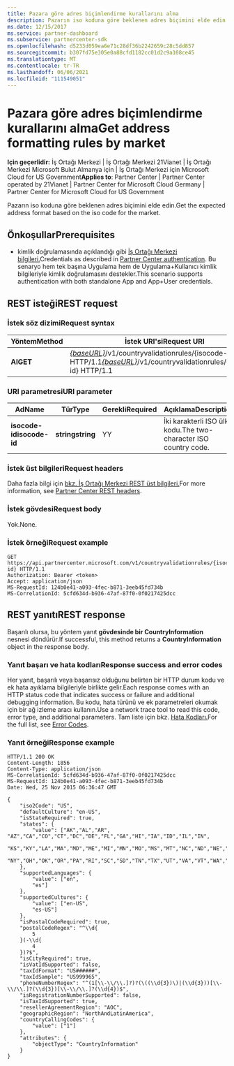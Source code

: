 ```yaml
---
title: Pazara göre adres biçimlendirme kurallarını alma
description: Pazarın iso koduna göre beklenen adres biçimini elde edin.
ms.date: 12/15/2017
ms.service: partner-dashboard
ms.subservice: partnercenter-sdk
ms.openlocfilehash: d5233d059ea6e71c28df36b2242659c28c5dd857
ms.sourcegitcommit: b307fd75e305e0a88cfd1182cc01d2c9a108ce45
ms.translationtype: MT
ms.contentlocale: tr-TR
ms.lasthandoff: 06/06/2021
ms.locfileid: "111549051"
---
```

# <a name="get-address-formatting-rules-by-market"></a><span data-ttu-id="86584-103">Pazara göre adres biçimlendirme kurallarını alma</span><span class="sxs-lookup"><span data-stu-id="86584-103">Get address formatting rules by market</span></span>

<span data-ttu-id="86584-104">**Için geçerlidir:** İş Ortağı Merkezi | İş Ortağı Merkezi 21Vianet | İş Ortağı Merkezi Microsoft Bulut Almanya için | İş Ortağı Merkezi için Microsoft Cloud for US Government</span><span class="sxs-lookup"><span data-stu-id="86584-104">**Applies to**: Partner Center | Partner Center operated by 21Vianet | Partner Center for Microsoft Cloud Germany | Partner Center for Microsoft Cloud for US Government</span></span>


<span data-ttu-id="86584-105">Pazarın iso koduna göre beklenen adres biçimini elde edin.</span><span class="sxs-lookup"><span data-stu-id="86584-105">Get the expected address format based on the iso code for the market.</span></span>

## <a name="prerequisites"></a><span data-ttu-id="86584-106">Önkoşullar</span><span class="sxs-lookup"><span data-stu-id="86584-106">Prerequisites</span></span>

- <span data-ttu-id="86584-107">kimlik doğrulamasında açıklandığı gibi [İş Ortağı Merkezi bilgileri.](partner-center-authentication.md)</span><span class="sxs-lookup"><span data-stu-id="86584-107">Credentials as described in [Partner Center authentication](partner-center-authentication.md).</span></span> <span data-ttu-id="86584-108">Bu senaryo hem tek başına Uygulama hem de Uygulama+Kullanıcı kimlik bilgileriyle kimlik doğrulamasını destekler.</span><span class="sxs-lookup"><span data-stu-id="86584-108">This scenario supports authentication with both standalone App and App+User credentials.</span></span>

## <a name="rest-request"></a><span data-ttu-id="86584-109">REST isteği</span><span class="sxs-lookup"><span data-stu-id="86584-109">REST request</span></span>

### <a name="request-syntax"></a><span data-ttu-id="86584-110">İstek söz dizimi</span><span class="sxs-lookup"><span data-stu-id="86584-110">Request syntax</span></span>

| <span data-ttu-id="86584-111">Yöntem</span><span class="sxs-lookup"><span data-stu-id="86584-111">Method</span></span>  | <span data-ttu-id="86584-112">İstek URI'si</span><span class="sxs-lookup"><span data-stu-id="86584-112">Request URI</span></span>                                                                                 |
|---------|---------------------------------------------------------------------------------------------|
| <span data-ttu-id="86584-113">**Al**</span><span class="sxs-lookup"><span data-stu-id="86584-113">**GET**</span></span> | <span data-ttu-id="86584-114">[*{baseURL}*](partner-center-rest-urls.md)/v1/countryvalidationrules/{isocode-id} HTTP/1.1</span><span class="sxs-lookup"><span data-stu-id="86584-114">[*{baseURL}*](partner-center-rest-urls.md)/v1/countryvalidationrules/{isocode-id} HTTP/1.1</span></span> |

### <a name="uri-parameter"></a><span data-ttu-id="86584-115">URI parametresi</span><span class="sxs-lookup"><span data-stu-id="86584-115">URI parameter</span></span>

| <span data-ttu-id="86584-116">Ad</span><span class="sxs-lookup"><span data-stu-id="86584-116">Name</span></span>           | <span data-ttu-id="86584-117">Tür</span><span class="sxs-lookup"><span data-stu-id="86584-117">Type</span></span>       | <span data-ttu-id="86584-118">Gerekli</span><span class="sxs-lookup"><span data-stu-id="86584-118">Required</span></span> | <span data-ttu-id="86584-119">Açıklama</span><span class="sxs-lookup"><span data-stu-id="86584-119">Description</span></span>                         |
|----------------|------------|----------|-------------------------------------|
| <span data-ttu-id="86584-120">**isocode-id**</span><span class="sxs-lookup"><span data-stu-id="86584-120">**isocode-id**</span></span> | <span data-ttu-id="86584-121">**string**</span><span class="sxs-lookup"><span data-stu-id="86584-121">**string**</span></span> | <span data-ttu-id="86584-122">Y</span><span class="sxs-lookup"><span data-stu-id="86584-122">Y</span></span>        | <span data-ttu-id="86584-123">İki karakterli ISO ülke kodu.</span><span class="sxs-lookup"><span data-stu-id="86584-123">The two-character ISO country code.</span></span> |

### <a name="request-headers"></a><span data-ttu-id="86584-124">İstek üst bilgileri</span><span class="sxs-lookup"><span data-stu-id="86584-124">Request headers</span></span>

<span data-ttu-id="86584-125">Daha fazla bilgi için [bkz. İş Ortağı Merkezi REST üst bilgileri.](headers.md)</span><span class="sxs-lookup"><span data-stu-id="86584-125">For more information, see [Partner Center REST headers](headers.md).</span></span>

### <a name="request-body"></a><span data-ttu-id="86584-126">İstek gövdesi</span><span class="sxs-lookup"><span data-stu-id="86584-126">Request body</span></span>

<span data-ttu-id="86584-127">Yok.</span><span class="sxs-lookup"><span data-stu-id="86584-127">None.</span></span>

### <a name="request-example"></a><span data-ttu-id="86584-128">İstek örneği</span><span class="sxs-lookup"><span data-stu-id="86584-128">Request example</span></span>

```http
GET https://api.partnercenter.microsoft.com/v1/countryvalidationrules/{isocode-id} HTTP/1.1
Authorization: Bearer <token>
Accept: application/json
MS-RequestId: 124b0e41-a093-4fec-b871-3eeb45fd734b
MS-CorrelationId: 5cfd634d-b936-47af-87f0-0f0217425dcc
```

## <a name="rest-response"></a><span data-ttu-id="86584-129">REST yanıtı</span><span class="sxs-lookup"><span data-stu-id="86584-129">REST response</span></span>

<span data-ttu-id="86584-130">Başarılı olursa, bu yöntem yanıt **gövdesinde bir CountryInformation** nesnesi döndürür.</span><span class="sxs-lookup"><span data-stu-id="86584-130">If successful, this method returns a **CountryInformation** object in the response body.</span></span>

### <a name="response-success-and-error-codes"></a><span data-ttu-id="86584-131">Yanıt başarı ve hata kodları</span><span class="sxs-lookup"><span data-stu-id="86584-131">Response success and error codes</span></span>

<span data-ttu-id="86584-132">Her yanıt, başarılı veya başarısız olduğunu belirten bir HTTP durum kodu ve ek hata ayıklama bilgileriyle birlikte gelir.</span><span class="sxs-lookup"><span data-stu-id="86584-132">Each response comes with an HTTP status code that indicates success or failure and additional debugging information.</span></span> <span data-ttu-id="86584-133">Bu kodu, hata türünü ve ek parametreleri okumak için bir ağ izleme aracı kullanın.</span><span class="sxs-lookup"><span data-stu-id="86584-133">Use a network trace tool to read this code, error type, and additional parameters.</span></span> <span data-ttu-id="86584-134">Tam liste için bkz. [Hata Kodları.](error-codes.md)</span><span class="sxs-lookup"><span data-stu-id="86584-134">For the full list, see [Error Codes](error-codes.md).</span></span>

### <a name="response-example"></a><span data-ttu-id="86584-135">Yanıt örneği</span><span class="sxs-lookup"><span data-stu-id="86584-135">Response example</span></span>

```http
HTTP/1.1 200 OK
Content-Length: 1856
Content-Type: application/json
MS-CorrelationId: 5cfd634d-b936-47af-87f0-0f0217425dcc
MS-RequestId: 124b0e41-a093-4fec-b871-3eeb45fd734b
Date: Wed, 25 Nov 2015 06:36:47 GMT

{
    "iso2Code": "US",
    "defaultCulture": "en-US",
    "isStateRequired": true,
    "states": {
        "value": ["AK","AL","AR", "AZ","CA","CO","CT","DC","DE","FL","GA","HI","IA","ID","IL","IN",
        "KS","KY","LA","MA","MD","ME","MI","MN","MO","MS","MT","NC","ND","NE","NH","NJ","NM","NV",
        "NY","OH","OK","OR","PA","RI","SC","SD","TN","TX","UT","VA","VT","WA","WI","WV","WY"]
    },
    "supportedLanguages": {
        "value": ["en",
        "es"]
    },
    "supportedCultures": {
        "value": ["en-US",
        "es-US"]
    },
    "isPostalCodeRequired": true,
    "postalCodeRegex": "^\\d{
        5
    }(-\\d{
        4
    })?$",
    "isCityRequired": true,
    "isVatIdSupported": false,
    "taxIdFormat": "US######",
    "taxIdSample": "US999965",
    "phoneNumberRegex": "^(1[\\-\\/\\.]?)?(\((\\d{3})\)|(\\d{3}))[\\-\\/\\.]?(\\d{3})[\\-\\/\\.]?(\\d{4})$",
    "isRegistrationNumberSupported": false,
    "isTaxIdSupported": true,
    "resellerAgreementRegion": "AOC",
    "geographicRegion": "NorthAndLatinAmerica",
    "countryCallingCodes": {
        "value": ["1"]
    },
    "attributes": {
        "objectType": "CountryInformation"
    }
}
```
